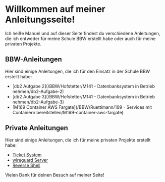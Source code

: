 # Willkommen auf meiner Anleitungsseite!

Ich heiße Manuel und auf dieser Seite findest du verschiedene Anleitungen, die ich entweder für meine Schule BBW erstellt habe oder auch für meine privaten Projekte.

## BBW-Anleitungen

Hier sind einige Anleitungen, die ich für den Einsatz in der Schule BBW erstellt habe:

- [db2 Aufgabe 2](/BBW/Hofstetter/M141 - Datenbanksystem in Betrieb nehmen/db2-Aufgabe-2)
- [db2 Aufgabe 3](/BBW/Hofstetter/M141 - Datenbanksystem in Betrieb nehmen/db2-Aufgabe-3)
- [M169 Container AWS Fargate](/BBW/Ruettimann/169 - Services mit Containern bereitstellen/M169-container-aws-fargate)

## Private Anleitungen

Hier sind einige Anleitungen, die ich für meine privaten Projekte erstellt habe:

- [Ticket System](/Privat/ticket-system)
- [wireguard Server](/Privat/wireguard-server)
- [Reverse Shell](/Privat/Security/Reverse-Shell)

Vielen Dank für deinen Besuch auf meiner Seite!
